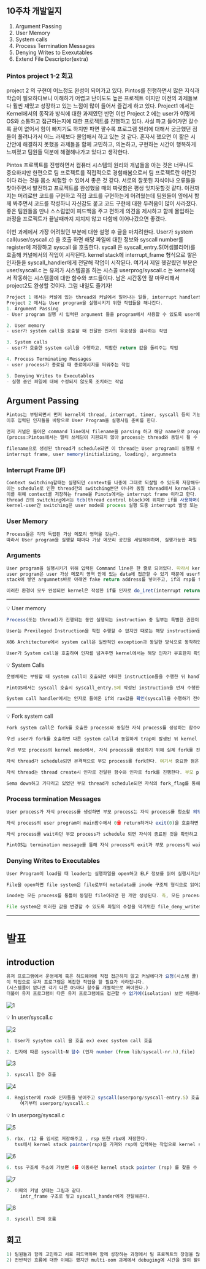 ## 10주차 개발일지

1. Argument Passing
2. User Memory
3. System calls
4. Process Termination Messages
5. Denying Writes to Exexutables
6. Extend File Descriptor(extra)

### Pintos project 1-2 회고

project 2 의 구현이 어느정도 완성이 되어가고 있다.
Pintos를 진행하면서 많은 지식과 학습이 필요하다보니 이해하기 어렵고 난이도도 높은 프로젝트 이지만 이전의 과제들보다 훨씬 재밌고 성장하고 있는 느낌이 많이 들어서 즐겁게 하고 있다.
Project1 에서는 Kernel에서의 동작과 방식에 대한 과제였던 반면 이번 Project 2 에는 user가 어떻게 OS와 소통하고 접근하는지에 대한 프로젝트를 진행하고 있다.
사실 파고 들어가면 갈수록 끝이 없어서 힘이 빠지기도 하지만 파면 팔수록 프로그램 원리에 대해서 궁금했던 점들이 풀려나가서 어느 과제보다 몰입해서 하고 있는 것 같다.
혼자서 했으면 이 짧은 시간안에 해결하지 못했을 과제들을 함께 고민하고, 의논하고, 구현하는 시간이 행복하게 느껴졌고 팀원들 덕분에 해결해나가고 있다고 생각한다.

Pintos 프로젝트를 진행하면서 컴퓨터 시스템의 원리와 개념들을 아는 것은 너무나도 중요하지만 한편으로 팀 프로젝트를 직접적으로 경험해봄으로서 팀 프로젝트란 이런것이다 라는 것을 몸소 체험할 수 있어서 좋은 것 같다.
서로의 잘못된 지식이나 오류들을 찾아주면서 발전하고 프로젝트를 완성했을 때의 짜릿함은 평생 잊지못할것 같다.
이전까지는 머리로만 코드를 구현하고 직접 코드를 구현하는게 어려웠는데 팀원들이 옆에서 함께 봐주면서 코드를 작성하니 자신감도 붙고 코드 구현에 대한 두려움이 많이 사라졌다.
좋은 팀원들을 만나 스스럼없이 피드백을 주고 편하게 의견을 제시하고 함께 몰입하는 과정을 프로젝트가 끝날때까지 지치지 않고 다함께 이어나갔으면 좋겠다.

이번 과제에서 가장 어려웠던 부분에 대한 설명 후 글을 마치려한다.
User가 system call(user/syscall.c) 을 호출 하면 해당 파일에 대한 정보와 syscall number를
register에 저장하고 syscall 을 호출한다.
sycall 은 syscall_entry.S(어셈블리어)를 호출해 커널에서의 작업이 시작된다.
kernel stack에 interrupt_frame 형식으로 쌓은 인자들을 syscall_handler에게 전달해 작업이 시작된다.
여기서 제일 헷갈렸던 부분은 user/syscall.c 는 유저가 시스템콜을 하는 시스콜 userprog/syscall.c 는 kernel에서 작동하는 시스템콜에 대한 함수와 코드들이다.
남은 시간동안 잘 마무리해서 project2도 완성할 것이다.
그럼 내일도 즐기자!

```jsx
Project 1 에서는 커널에 있는 thread와 커널에서 일어나는 일들, interrupt handler와 scheduling 에 관한 코드를 구현해보고 학습했다.
Project 2 에서는 User program을 실행시키기 위한 작업들을 해나간다.
1. Argument Passing 
- User program 실행 시 입력된 argument 들을 program에서 사용할 수 있도록 user에 넘겨주는 작업

2. User memory
- user가 system call을 호출할 때 전달한 인자의 유효성을 검사하는 작업 

3. System calls
- user가 호출한 system call을 수행하고, 적합한 return 값을 돌려주는 작업

4. Process Terminating Messages 
- user process가 종료될 때 종료메시지를 띄워주는 작업 

5. Denying Writes to Executables 
- 실행 중인 파일에 대해 수정되지 않도록 조치하는 작업 
```

## Argument Passing

```jsx
Pintos는 부팅되면서 먼저 kernel의 thread, interrupt, timer, syscall 등의 기능들에 대해 초기화 한다.
이후 입력된 인자들을 바탕으로 User Program을 실행시킬 준비를 한다.

먼저 커널은 들어온 command line에서 filename을 parsing 하고 해당 name으로 program을 실행시키기 위한 thread를 생성한다.
(procss:Pintos에서는 멀티 쓰레딩이 지원되지 않아 process는 thread와 동일시 될 수 있다.)

filename으로 생성된 thread가 schedule되면 이 thread는 User program이 실행될 수 있도록 여러가지 환경을 만들어 준다.
interrupt frame, user memory(initializing, loading), argumnets
```

### Interrupt Frame (IF)

```jsx
Context switching할때는 실행되던 context를 나중에 그대로 되살릴 수 있도록 저장해두어야 한다.
이는 schedule로 인한 thread간의 switching뿐만 아니라 동일 thread에서 kernel과 user간의 switching시에도 필요하다.
이를 위해 context를 저장하는 frame을 Pinots에서는 interrupt frame 이라고 한다.
thread 간의 switching에서는 tcb(thread control block)에 위치한 if를 사용하며(thread launch() in schedule()), kernel-user간 switching에는 kernel thread의 stack영역에 if를 쌓아 사용한다.
kernel-user간 switching은 user mode로 process 실행 도중 interrupt 발생 또는 exception, trap(syscall) 발생 등에 의해 일어난다.
```

### User Memory

```jsx
Process들은 각각 독립된 가상 메모리 영역을 갖는다.
따라서 User program을 실행할 때마다 가상 메모리 공간을 세팅해야하며, 실행가능한 파일 형식인 ELF(Executable and Linkable Format)의 세그먼트 정보에 따라 program을 물리 메모리로 load하고 가상 메모리 주소와 mapping 시킨다.
```

### Arguments

```jsx
User program을 실행시키기 위해 입력된 Command line은 한 줄로 되어있다. 따라서 kernel은 arguments를 parsing 해야하며, 실제 user program이 실행될 때 이 arguments를 사용할 수 있도록 인자로 전다해 주어야 한다.
user program은 user 가상 메모리 영역 안에 있는 data에 접근할 수 있기 때문에 user의 stack영역에 arguments를 setting하고 if를 통해 user program이 실행될 때 main함수의 인자로 argc와 argv가 전달될 수 있도록 if의 rdi, rsi에 값과 해당 포인터를 저장한다.
stack에 쌓인 argumnets바로 아래엔 fake return address를 넣어주고, if의 rsp를 fake return address가 저장된 곳을 가리키도록 변경해준다.
```

```jsx
이러한 환경이 모두 완성되면 kernel은 작성한 if를 인자로 do_iret(interrupt return)함수를 실행하고 cpu의 register들을 if에 저장된 값으로 바꾸어 줌으로써 User program을 실행시킨다.
```

---

<aside>
💡 User memory

</aside>

```jsx
Process(또는 thread)가 진행되는 동안 실행되는 instruction 중 일부는 특별한 권한이 있어야만 실행할 수 있도록 되어있다. 이를 Privileged Instruction 이라고 한다. 이러한 instruction은 kernel(ring0)만 실행될 수 있고 user(ring3)는 실행할 수 없다. 이는 하드웨어가 가장 높은 권한을 가지고 있으며 하드웨어가 kernel만 해당 instruction을 실행할 수 있도록 정해두었기 때문에 그렇다. 하드웨어는 code를 실행할 때 해당 segment에서 권한을 표시하는 특정 bit를 확인하고 cpu의 mode bit를 설정한다. 그리고 이 mode bit에 따라서 instruction을 수행할지 말지 결정한다.

User는 Previleged Instruction을 직접 수행할 수 없지만 때로는 해당 instruction들이 실행되어야 한다. 예를 들면 디스크에서 파일을 읽고 쓰거나 자식 프로세스를 생성해야하는 경우 등이 있다. 이를 위해 운영체제는 사용자를 대신하여 kernel이 이 instruction을 수행할 수 있도록 system call을 지원한다.

X86 Architecture에서 system call은 일반적인 exception과 동일한 방식으로 동작하였다고 한다. 이 일반적인 방식이란 exception이 먼저 발생하고 exception vector table에서 해당되는 handler를 찾아 실행되는 방식이다. 이와 다르게 X86_64 에서는 syscall이라는 instruction을 지원하여 user가 system call을 호출하면 trap이 발생하고 바로 syscall handler로 진행되도록 한다.

User가 System call을 호출하여 인자를 넘겨주면 kernel에서는 해당 인자가 유효한지 확인해야한다. 특히 들어온 인자가 virtual address라면 해당 주소가 유효한 주소인지 (kernel 영역을 접근하고 있지는 않은지, NULL을 넘겨준 것은 아닌지, User에게 할당된 영역이 맞는지) 반드시 확인한 후 해당되는 함수를 진행해야 한다.
```

<aside>
💡 System Calls

</aside>

```jsx
운영체제는 부팅할 때 system call이 호출되면 어떠한 instruction들을 수행한 뒤 handler 함수를 진행하도록 하드웨어를 설정한다. 이후 user program이 실행되고 user program에서 system call을 호출하면 하드웨어는 설정된 instruction들을 수행하고 system call handler를 실행한다.

PintOS에서는 syscall 호출시 syscall_entry.S에 작성된 instruction을 먼저 수행한다. 이는 tss로부터 저장된 kernel stack에서의 stack pointer를 가져와 rsp에 세팅하고, kernel stack으로 이동하여 user mode에서 실행되던 context를 stack에 interrupt frame 형식으로 쌓는다. 그리고 마지막 rsp의 값(if를 가리키는 주소)를 rdi에 저장하고 handler 함수로 이동함으로써 함수의 인자로 if를 전달한다.

System call handler에서는 인자로 들어온 if의 rax값을 확인(syscall을 수행하기 전에 syscall number를 rax에 저장하기 때문)하여 해당되는 syscall 요청에 따라 함수를 수행한다. 인자로 들어온 값들이 정상적이라면 syscall number에 따라 요청받은대로 작업을 진행한 뒤 if의 rax에 return 값을 setting하고, if을 인자로하여 do_iret함수를 호출함으로써 syscall을 호출한 user에게 해당되는 return값을 돌려주게 된다. 이로써 system call이 완료된다.
```

---

<aside>
💡 Fork system call

</aside>

```jsx
Fork system call은 fork를 호출한 process와 동일한 자식 process를 생성하는 함수이다. 특이한 점은 return을 두 번 한다는 점이다. 부모에게는 자식의 pid(tid)를 return하지만 자식에게는 0을 return 한다. 이로써 부모와 자식에 따라 다른 code를 실행하도록 분기할 수 있다. 그렇다면 kernel은 fork를 어떻게 처리해야하며, 어떻게 해야 두 번의 return을 진행할 수 있을까?

우선 user가 fork를 호출하면 다른 system call과 동일하게 trap이 발생된 뒤 kernel mode에서 syscall handler가 실행되고, syscall number가 저장된 if의 rax의 값에 따라 해당되는 함수가 실행된다. 실행된 함수에서는 들어온 인자(fork의 경우 user에서 자식 process의 name을 인자로 전달함)가 유효한지 확인하고, 유효하다면 fork를 진행한다.

우선 부모 process의 kernel mode에서, 자식 process를 생성하기 위해 실제 fork를 진행하는 함수와 user context가 담긴 if를 인자로하여 thread를 create한다. 이때 create을 진행하면서 생성되는 자식 thread를 부모 thread의 자식 리스트에, 그리고 부모 thread를 자식 thread의 부모 필드에 저장한다. 또한 부모는 자식 process가 fork를 마치기까지 기다려야하므로 자식 thread의 fork_sema를 0으로 초기화한다. 자식 thread의 create을 마치면, 부모 process는 자식 thread의 fork_sema를 sema down하여 자식 process가 fork를 마치고 신호를 줄 때까지 대기한다.

자식 thread가 schedule되면 본격적으로 부모 process를 fork한다. 여기서 중요한 점은, fork의 대상은 fork를 호출한 부모 process의 user관련 context라는 점이다. 부모와 동일한 process를 생성한다고 하면 kernel mode에서 실행되던 context까지 전부 동일해야 할 것 같지만, 사실 user mode로 실행되던 context만 동일하게 만들면 되는 것이다(자식 thread가 schedule 되어 실행되는 순간부터 이미 부모와 자식은 다른 kernel context를 실행하고 있다). 이러한 점에서 fork가 어떻게 부모와 자식에게 다른 return값을 전달하게 되는지 의문이 풀리게 된다.

자식 thread는 thread create시 인자로 전달된 함수와 인자로 fork를 진행한다. 부모 process의 user if를 kernel stack에 복제하고 가상 메모리 공간과 메모리들을 모두 복제한다. 또한 부모의 file descriptor table과 file table들을 그대로 복제하여 자식 process의 그것들에 setting 한다. 이러한 일련의 작업들이 성공적으로 진행되면 자신의 thread에 있는 fork_flag를 갱신하고 fork_sema 를 sema up하여 fork가 완료되기를 기다리는 부모 process를 깨워준다. 마지막으로 부모로부터 복제했던 if의 rax값을 0으로 setting한 뒤 do_iret을 실행하여 user에게 return하게 된다.

Sema down하고 기다리고 있었던 부모 thread가 schedule되면 자식의 fork_flag를 통해 fork가 정상적으로 이루어졌는지 확인하고, 정상적이라면 자식의 pid값을 if의 rax에 담고 do_iret을 실행하여 user에게 또한 return 한다. 이로써 부모와 자식은 kernel mode의 각각 다른 위치(부모는 system call handler, 자식은 do_fork)에서 if - rax 값을 setting하고 return하였지만 user process는 동일한 fork를 실행한 결과로 각각 다른 return 값을 받게 된다.
```

### Process termination Messages

```jsx
User process가 자식 process를 생성하면 부모 process는 자식 process를 청소할 의무(?)가 생긴다. 부모 process가 만일 자식 process보다 먼저 종료되면 자식 process는 실행하지도 종료하지도 못하는 상태(좀비 process)가 되기 때문이다. 따라서 부모 process는 어느 시점에서 자식 process가 termination 되기를 wait 한다.

자식 process의 user program이 main함수에서 0을 return하거나 exit(0)을 호출하면 exit system call이 실행된다. 그 결과로 kernel mode에서는 user program을 위해 사용되었던 file descriptor table과 file table, 가상 메모리 공간 등을 모두 청소하고 exit여부와 exit status를 저장하며 자신의 exit_sema를 sema up한 뒤 다른 thread를 schedule함으로써 process를 종료한다.

자식 process를 wait하던 부모 process가 schedule 되면 자식이 종료된 것을 확인하고 자식 thread를 청소하며 자식의 exit status를 if - rax에 저장한 뒤 user에 return한다.

PintOS는 termination message를 통해 자식 process의 exit과 부모 process의 wait이 정상적으로 작동되는지 확인한다. 하여 해당 chapter에서는 exit system call에서 exit되는 thread name과 exit status를 출력하도록 구현한다.
```

### Denying Writes to Executables

```jsx
User Program이 load될 때 loader는 실행파일을 open하고 ELF 정보를 읽어 실행시키는데 필요한 segment를 memory로 load한다. 이후에 기존에 구현되어있는 PintOS에서는 해당 file을 close하고 program을 실행시키도록 되어있다. 그러나 파일이 실행되는 중간에 코드가 변경되는 등의 파일 수정이 발생하면 예상치 못한 상황이 생길 수 있기에 실행되고 있는 파일은 수정될 수 없도록 보호할 필요가 있다.

File을 open하면 file system은 file로부터 metadata를 inode 구조체 형식으로 읽어온다. 그리고 이 inode를 가리키며 파일을 읽거나 쓰는 위치를 가리키는 offset pointer를 갖는 file 구조체를 만든다. Kernel은 process마다 file의 pointer를 저장하는 배열을 만들어 관리하며, 이것을 file descriptor table이라 하고 이 table의 file을 구분할 수 있는 구분자 index를 file descriptor라고 한다.

inode는 모든 process를 통틀어 동일한 file이라면 한 개만 생성된다. 즉, 모든 process는 동일한 file에 대해 유일한 inode를 갖는다(== 다른 process가 수정하면 모든 process에서도 수정된다 == inode는 공유자원이다). 이 inode의 member중에 하나(deny_write_cnt)가 파일을 수정할 수 있는지의 여부를 저장한다. 값이 0이면 수정 가능하며 1이상이면 수정이 불가하다. 대표적인 파일 수정 interface인 write함수에서도 이 값을 확인하고 수정이 가능할 때 수정을 진행하는걸 확인할 수 있다. 이렇듯 파일의 수정여부를 inode에 저장하며 inode는 공유자원이므로 해당 값을 1 이상으로 변경함으로써 다른 process로부터 file이 수정되는 것을 막을 수 있다.

File system은 이러한 값을 변경할 수 있도록 파일의 수정을 막기위한 file_deny_write와 파일의 수정을 허용하는 file_allow_write interface를 제공한다. 추가로 file을 닫는 file_close는 file_allow_write를 내장하고 있다. 따라서 program load시 file open 직후 file의 수정을 막도록 조치하고 file을 close하지 않은 상태로 유지한 뒤, program 종료시 해당 file을 close 함으로써 실행중인 파일이 수정되는 것을 막을 수 있다.
```

---
# 발표

## introduction

```jsx
유저 프로그램에서 운영체제 혹은 하드웨어에 직접 접근하지 않고 커널에다가 요청(시스템 콜) 하면 운영체제가 시스템 콜 핸들러를 이용해 내부적으로 작업하고 결과값만 넘겨주며 
이 작업으로 유저 프로그램은 복잡한 작업을 할 필요가 사라집니다.
(시스템콜이 없다면 각기 다른 OS마다 함수를 개별적으로 짜야한다.)
더불어 유저 프로그램이 다른 유저 프로그램에도 접근할 수 없기에(isolation) 보안 차원에서도 장점입니다.
```

![1](https://user-images.githubusercontent.com/109953972/215666688-56f1c96e-bd4e-44a9-a6e1-b5a58bfdfccf.png)


<aside>
💡 In user/syscall.c

</aside>

![2](https://user-images.githubusercontent.com/109953972/215666766-9998f0dc-967d-4150-9d6e-22c083210acf.jpg)


```jsx
1. User가 sysytem call 을 호출 ex) exec system call 호출

2. 인자에 따른 syscall1~N 함수 (인자 number (from lib/syscall-nr.h),file)
```

![3](https://user-images.githubusercontent.com/109953972/215666765-910c5a74-7eea-44af-b8bc-98936c5d93bf.jpg)


```jsx
3. syscall 함수 호출
```

![4](https://user-images.githubusercontent.com/109953972/215666760-0ef7d1c1-464d-4960-ac1e-e8c4884a43fa.jpg)


```jsx
4. Register에 rax와 인자들을 넣어주고 syscall(userporg/syscall-entry.S) 호출
	 여기부터 userporg/syscall.c
```

<aside>
💡 In userporg/syscall.c

</aside>

![5](https://user-images.githubusercontent.com/109953972/215666856-1e44aa05-feb5-4b32-8e01-7722d1887133.jpg)


```jsx
5. rbx, r12 를 임시로 저장해주고 , rsp 또한 rbx에 저장한다.
   tss에서 kernel stack pointer(rsp)를 가져와 rsp에 입력하는 작업으로 kernel stack 으로                진입한다.

```

![6](https://user-images.githubusercontent.com/109953972/215666853-efc13310-7c2d-4cc8-9cb8-bdd58cb128af.jpg)


```jsx
6. tss 구조체 주소에 가보면 4를 이동하면 kernel stack pointer (rsp) 를 찾을 수 있다.

```

![7](https://user-images.githubusercontent.com/109953972/215666848-a7bcc5a1-3c14-4de3-a52c-0b56ec02e2a2.jpg)


```jsx
7. 이때의 커널 상태는 그림과 같다.
	 intr_frame 구조로 쌓고 syscall_hander에게 전달해준다.

```

![8](https://user-images.githubusercontent.com/109953972/215666858-55955c4a-0653-45df-97cb-fcf918eb7d11.jpg)


```jsx
8. syscall 전체 흐름
```

## 회고

```jsx
1) 팀원들과 함께 고민하고 서로 피드백하며 함께 성장하는 과정에서 팀 프로젝트의 장점을 많이 느낄 수 있었다.
2) 전반적인 흐름에 대한 이해는 했지만 multi-oom 과제에서 debuging에 시간을 많이 할애하게 되었는데 세부적인 메모리할당 동기화에 대한 정확한 이해가 아직 부족한 것 같아 아쉬움이 남는다.
```